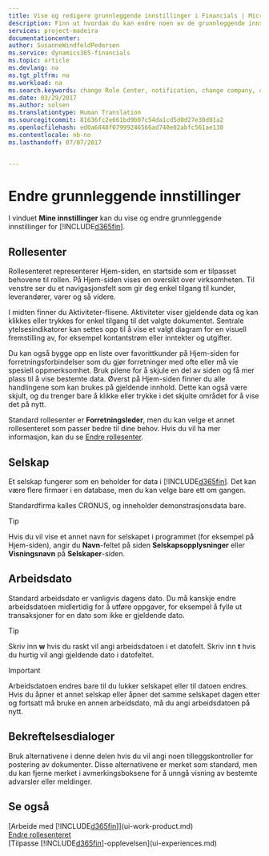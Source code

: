 ```yaml
---
title: Vise og redigere grunnleggende innstillinger i Financials | Microsoft-dokumentasjon
description: Finn ut hvordan du kan endre noen av de grunnleggende innstillingene i Financials, for eksempel rollesenteret, selskapet eller arbeidsdatoen.
services: project-madeira
documentationcenter: 
author: SusanneWindfeldPedersen
ms.service: dynamics365-financials
ms.topic: article
ms.devlang: na
ms.tgt_pltfrm: na
ms.workload: na
ms.search.keywords: change Role Center, notification, change company, change work date
ms.date: 03/29/2017
ms.author: solsen
ms.translationtype: Human Translation
ms.sourcegitcommit: 81636fc2e661bd9b07c54da1cd5d0d27e30d01a2
ms.openlocfilehash: ed0a6848f07999246566ad740e02abfc561ae130
ms.contentlocale: nb-no
ms.lasthandoff: 07/07/2017


---
```

# <a name="changing-basic-settings"></a>Endre grunnleggende innstillinger
I vinduet **Mine innstillinger** kan du vise og endre grunnleggende innstillinger for [!INCLUDE[d365fin](includes/d365fin_md.md)].  

## <a name="role-center"></a>Rollesenter
Rollesenteret representerer Hjem-siden, en startside som er tilpasset behovene til rollen. På Hjem-siden vises en oversikt over virksomheten. Til venstre ser du et navigasjonsfelt som gir deg enkel tilgang til kunder, leverandører, varer og så videre.

I midten finner du Aktiviteter-flisene. Aktiviteter viser gjeldende data og kan klikkes eller trykkes for enkel tilgang til det valgte dokumentet. Sentrale ytelsesindikatorer kan settes opp til å vise et valgt diagram for en visuell fremstilling av, for eksempel kontantstrøm eller inntekter og utgifter.

Du kan også bygge opp en liste over favorittkunder på Hjem-siden for forretningsforbindelser som du gjør forretninger med ofte eller må vie spesiell oppmerksomhet. Bruk pilene for å skjule en del av siden og få mer plass til å vise bestemte data. Øverst på Hjem-siden finner du alle handlingene som kan brukes på gjeldende innhold. Dette kan også være skjult, og du trenger bare å klikke eller trykke i det skjulte området for å vise det på nytt.

Standard rollesenter er **Forretningsleder**, men du kan velge et annet rollesenteret som passer bedre til dine behov. Hvis du vil ha mer informasjon, kan du se [Endre rollesenter](change-role.md).

## <a name="company"></a>Selskap
Et selskap fungerer som en beholder for data i [!INCLUDE[d365fin](includes/d365fin_md.md)]. Det kan være flere firmaer i en database, men du kan velge bare ett om gangen.

Standardfirma kalles CRONUS, og inneholder demonstrasjonsdata bare.

> [!TIP]  
>   Hvis du vil vise et annet navn for selskapet i programmet (for eksempel på Hjem-siden), angir du **Navn**-feltet på siden **Selskapsopplysninger** eller **Visningsnavn** på **Selskaper**-siden.  

## <a name="work-date"></a>Arbeidsdato
Standard arbeidsdato er vanligvis dagens dato. Du må kanskje endre arbeidsdatoen midlertidig for å utføre oppgaver, for eksempel å fylle ut transaksjoner for en dato som ikke er gjeldende dato.

> [!TIP]  
>   Skriv inn **w** hvis du raskt vil angi arbeidsdatoen i et datofelt. Skriv inn **t** hvis du hurtig vil angi gjeldende dato i datofeltet.

> [!IMPORTANT]  
>   Arbeidsdatoen endres bare til du lukker selskapet eller til datoen endres. Hvis du åpner et annet selskap eller åpner det samme selskapet dagen etter og fortsatt må bruke en annen arbeidsdato, må du angi arbeidsdatoen på nytt.

## <a name="confirmation-dialogs"></a>Bekreftelsesdialoger
Bruk alternativene i denne delen hvis du vil angi noen tilleggskontroller for postering av dokumenter. Disse alternativene er merket som standard, men du kan fjerne merket i avmerkingsboksene for å unngå visning av bestemte advarsler eller meldinger.

## <a name="see-also"></a>Se også
[Arbeide med [!INCLUDE[d365fin](includes/d365fin_md.md)]](ui-work-product.md)  
[Endre rollesenteret](change-role.md)  
[Tilpasse [!INCLUDE[d365fin](includes/d365fin_md.md)]-opplevelsen](ui-experiences.md)  

